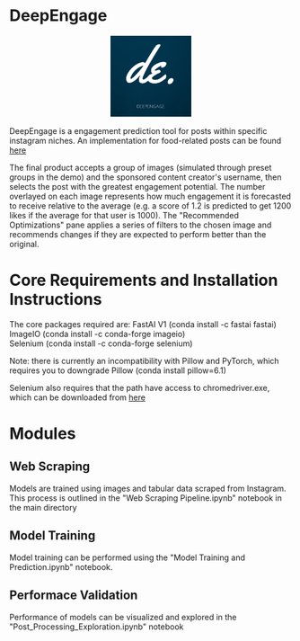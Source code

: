 # DeepEngage
<p align = "center">
<img src="https://github.com/wdlcameron/DeepEngage/blob/master/src-images/logo.png" alt "" width="144" height="144"> 
</p>

DeepEngage is a engagement prediction tool for posts within specific instagram niches.  An implementation for food-related posts can be found [here](http://www.deeplearningsolutions.site)

The final product accepts a group of images (simulated through preset groups in the demo) and the sponsored content creator's username, then selects the post with the greatest engagement potential.  The number overlayed on each image represents how much engagement it is forecasted to receive relative to the average (e.g. a score of 1.2 is predicted to get 1200 likes if the average for that user is 1000).  The "Recommended Optimizations" pane applies a series of filters to the chosen image and recommends changes if they are expected to perform better than the original. 

# Core Requirements and Installation Instructions
The core packages required are:
FastAI V1  (conda install -c fastai fastai)  
ImageIO (conda install -c conda-forge imageio)  
Selenium (conda install -c conda-forge selenium)  

Note: there is currently an incompatibility with Pillow and PyTorch, which requires you to downgrade Pillow (conda install pillow=6.1)

Selenium also requires that the path have access to chromedriver.exe, which can be downloaded from [here](https://chromedriver.chromium.org/downloads)

# Modules

## Web Scraping
Models are trained using images and tabular data scraped from Instagram.  This process is outlined in the "Web Scraping Pipeline.ipynb" notebook in the main directory


## Model Training
Model training can be performed using the "Model Training and Prediction.ipynb" notebook.  

## Performace Validation
Performance of models can be visualized and explored in the "Post_Processing_Exploration.ipynb" notebook

